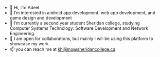 - 👋 Hi, I’m Adeel
- 👀 I’m interested in android app development, web app development, and game design and development
- 🌱 I’m currently a second year student Sheridan college, studying Computer Systems Technology: Software Development and Network Engineering
- 💞️ I am open for collaborations, but mainly I will be using this platform to showcase my work
- 📫 you can reach me at khiljimo@sheridancollege.ca

<!---
AdeelKhilji/AdeelKhilji is a ✨ special ✨ repository because its `README.md` (this file) appears on your GitHub profile.
You can click the Preview link to take a look at your changes.
--->
